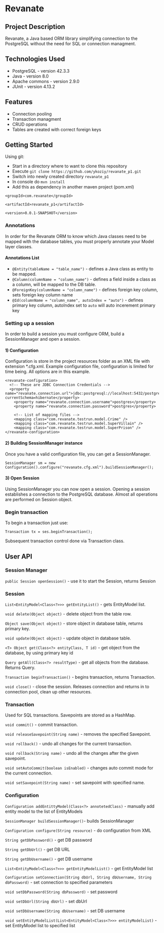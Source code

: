 # Revanate

## Project Description

Revanate, a Java based ORM library simplifying connection to the PostgreSQL without the need for SQL or connection managment.

## Technologies Used

- PostgreSQL - version 42.3.3
- Java - version 8.0
- Apache commons - version 2.9.0
- JUnit - version 4.13.2

## Features

- Connection pooling
- Transaction managment
- CRUD operations
- Tables are created with correct foreign keys

## Getting Started

Using git:

- Start in a directory where to want to clone this repository
- Execute `git clone https://github.com/ykoziy/revanate_p1.git`
- Switch into newly created directory `revanate_p1`
- In console do `mvn install`
- Add this as dependency in another maven project (pom.xml)

```
<groupId>com.revanate</groupId>

<artifactId>revanate_p1</artifactId>

<version>0.0.1-SNAPSHOT</version>
```

### Annotations

In order for the Revanate ORM to know which Java classes need to be mapped with the database tables, you must properly annotate your Model layer classes.

#### Annotations List

- `@Entity(tableName = "table_name")` - defines a Java class as entity to be mapped.
- `@Column(columnName = "column_name")` - defines a field inside a class as a column, will be mapped to the DB table.
- `@ForeignKey(columnName = "column_name")` - defines foreign key column, sets foreign key column name
- `@Id(columnName = "column_name", autoIndex = "auto")` - defines primary key column, autoIndex set to `auto` will auto incerement primary key

### Setting up a session

In order to build a session you must configure ORM, build a SessionManager and open a session.

#### 1) Configuration

Configuration is store in the project resources folder as an XML file with extension \*.cfg.xml.
Example configuration file, configuration is limited for time being. All options are in this example.

```<?xml version="1.0" encoding="UTF-8"?>
<revanate-configuration>
  <!-- These are JDBC Connection Credentials -->
  <property name="revanate.connection.url">jdbc:postgresql://localhost:5432/postgres?currentSchema=hibernate</property>
    <property name="revanate.connection.username">postgres</property>
    <property name="revanate.connection.password">postgres</property>

    <!-- List of mapping files -->
    <mapping class="com.revanate.testrun.model.Crime" />
    <mapping class="com.revanate.testrun.model.SuperVillain" />
    <mapping class="com.revanate.testrun.model.SuperPrison" />
</revanate-configuration>
```

#### 2) Building SessionManager instance

Once you have a valid configuration file, you can get a SessionManager.

```
SessionManager sm = new Configuration().configure("revanate.cfg.xml").buildSessionManager();
```

#### 3) Open Session

Using SessionManager you can now open a session. Opening a session establishes a connection to the PostgreSQL database. Almost all operations are performed on Session object.

### Begin transaction

To begin a transaction just use:

```
Transaction tx = ses.beginTransaction();
```

Subsequent transaction control done via Transaction class.

## User API

### Session Manager

`public Session openSession()` - use it to start the Session, returns Session

### Session

`List<EntityModel<Class<?>>> getEntityList()` - gets EntityModel list.

`void delete(Object object)` - delete object from the table row.

`Object save(Object object)` - store object in database table, returns primary key.

`void update(Object object)` - update object in database table.

`<T> Object get(Class<?> entityClass, T id)` - get object from the database, by using primary key id

`Query getAll(Class<?> resultType)` - get all objects from the database. Returns Query.

`Transaction beginTransaction()` - begins transaction, returns Transaction.

`void close()` - close the session. Releases connection and returns in to connection pool, clean up other resources.

### Transaction

Used for SQL transactions. Savepoints are stored as a HashMap.

`void commit()` - commit transaction.

`void releaseSavepoint(String name)` - removes the specified Savepoint.

`void rollback()` - undo all changes for the current transaction.

`void rollback(String name)` - undo all the changes after the given savepoint.

`void setAutoCommit(boolean isEnabled)` - changes auto commit mode for the current connection.

`void setSavepoint(String name)` - set savepoint with specified name.

### Configuration

`Configuration addEntittyModel(Class<?> annotetedClass)` - manually add entity model to the list of EntityModels

`SessionManager buildSessionManager()`- builds SessionManager

`Configuration configure(String resource)` - do configuration from XML

`String getDbPassword()` - get DB password

`String getDbUrl()` - get DB URL

`String getDbUsername()` - get DB username

`List<EntityModel<Class<?>>> getEntityModelList()` - get EntityModel list

`Configuration setConnection(String dbUrl, String dbUsername, String dbPassword)` - set connection to specified parameters

`void setDbPassword(String dbPassword)` - set password

`void setDbUrl(String dbUrl)` - set dbUrl

`void setDbUsername(String dbUsername)` - set DB username

`void setEntityModelList(List<EntityModel<Class<?>>> entityModelList)` - set EntityModel list to specified list
